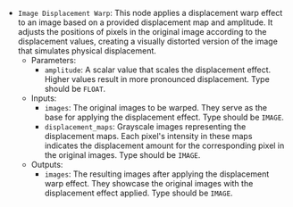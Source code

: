 - `Image Displacement Warp`: This node applies a displacement warp effect to an image based on a provided displacement map and amplitude. It adjusts the positions of pixels in the original image according to the displacement values, creating a visually distorted version of the image that simulates physical displacement.
    - Parameters:
        - `amplitude`: A scalar value that scales the displacement effect. Higher values result in more pronounced displacement. Type should be `FLOAT`.
    - Inputs:
        - `images`: The original images to be warped. They serve as the base for applying the displacement effect. Type should be `IMAGE`.
        - `displacement_maps`: Grayscale images representing the displacement maps. Each pixel's intensity in these maps indicates the displacement amount for the corresponding pixel in the original images. Type should be `IMAGE`.
    - Outputs:
        - `images`: The resulting images after applying the displacement warp effect. They showcase the original images with the displacement effect applied. Type should be `IMAGE`.
